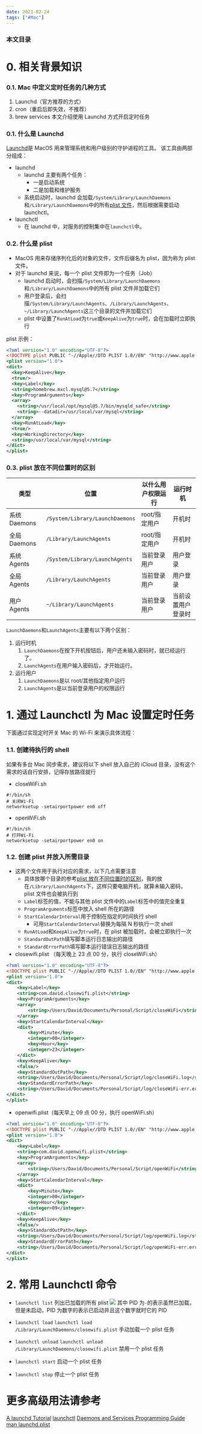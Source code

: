 ```yaml
---
date: 2021-02-24
tags: ["#Mac"]
---
```


### 本文目录

<!-- toc -->

# 0. 相关背景知识

### 0.1. Mac 中定义定时任务的几种方式

1. Launchd（官方推荐的方式）
2. cron（重启后即失效，不推荐）
3. brew services
   本文介绍使用 Launchd 方式开启定时任务

### 0.1. 什么是 Launchd

[Launchd](https://en.wikipedia.org/wiki/Launchd)是 MacOS 用来管理系统和用户级别的守护进程的工具。
该工具由两部分组成：

- launchd
  - launchd 主要有两个任务：
    - 一是启动系统
    - 二是加载和维护服务
  - 系统启动时，launchd 会加载`/System/Library/LaunchDaemons`和`/Library/LaunchDaemons`中的所有[plist 文件](#0-2-shi-me-shi-launchd-plist)，然后根据需要启动 launchctl。
- launchctl
  - 在 launchd 中，对服务的控制集中在`launchctl`中。

### 0.2. 什么是 plist

- MacOS 用来存储序列化后的对象的文件，文件后缀名为 plist，因为称为 plist 文件。
- 对于 launchd 来说，每一个 plist 文件即为一个任务（Job）
  - launchd 启动时，会扫描`/System/Library/LaunchDaemons`和`/Library/LaunchDaemons`中的所有 plist 文件并加载它们
  - 用户登录后，会扫描`/System/Library/LaunchAgents`、`/Library/LaunchAgents`、`~/Library/LaunchAgents`这三个目录的文件并加载它们
  - plist 中设置了`RunAtLoad`为`true`或`KeepAlive`为`true`时，会在加载时立即执行

plist 示例：

```xml
<?xml version="1.0" encoding="UTF-8"?>
<!DOCTYPE plist PUBLIC "-//Apple//DTD PLIST 1.0//EN" "http://www.apple.com/DTDs/PropertyList-1.0.dtd">
<plist version="1.0">
<dict>
  <key>KeepAlive</key>
  <true/>
  <key>Label</key>
  <string>homebrew.mxcl.mysql@5.7</string>
  <key>ProgramArguments</key>
  <array>
    <string>/usr/local/opt/mysql@5.7/bin/mysqld_safe</string>
    <string>--datadir=/usr/local/var/mysql</string>
  </array>
  <key>RunAtLoad</key>
  <true/>
  <key>WorkingDirectory</key>
  <string>/usr/local/var/mysql</string>
</dict>
</plist>
```

### 0.3. plist 放在不同位置时的区别

| 类型         | 位置                            | 以什么用户权限运行 | 运行时机           |
| ------------ | ------------------------------- | ------------------ | ------------------ |
| 系统 Daemons | `/System/Library/LaunchDaemons` | root/指定用户      | 开机时             |
| 全局 Daemons | `/Library/LaunchAgents`         | root/指定用户      | 开机时             |
| 系统 Agents  | `/System/Library/LaunchAgents`  | 当前登录用户       | 用户登录           |
| 全局 Agents  | `/Library/LaunchAgents`         | 当前登录用户       | 用户登录           |
| 用户 Agents  | `~/Library/LaunchAgents`        | 当前登录用户       | 当前设置用户登录时 |

`LaunchDaemons`和`LaunchAgents`主要有以下两个区别：

1. 运行时机
   1. `LaunchDaemons`在按下开机按钮后，用户还未输入密码时，就已经运行了。
   2. `LaunchAgents`在用户输入密码后，才开始运行。
2. 运行用户
   1. `LaunchDaemons`是以 root/其他指定用户运行
   2. `LaunchAgents`是以当前登录用户的权限运行

# 1. 通过 Launchctl 为 Mac 设置定时任务

下面通过实现定时开关 Mac 的 Wi-Fi 来演示具体流程：

### 1.1. 创建待执行的 shell

如果有多台 Mac 同步需求，建议将以下 shell 放入自己的 iCloud 目录，没有这个需求的话自行安排，记得存放路径就行

- closeWiFi.sh

```shell
#!/bin/sh
# 关闭Wi-Fi
networksetup -setairportpower en0 off
```

- openWiFi.sh

```shell
#!/bin/sh
# 打开Wi-Fi
networksetup -setairportpower en0 on
```

### 1.2. 创建 plist 并放入所需目录

- 这两个文件用于执行对应的需求，以下几点需要注意
  - 具体放哪个目录的参考[plist 放在不同位置时的区别](###-0-3-plist-fang-zai-bu-tong-wei-zhi-shi-de-qu-bie)，我的放在`/Library/LaunchAgents`下，这样只要电脑开机，就算未输入密码，plist 文件也会被执行到
  - `Label`标签的值，不能与其他 plist 文件中的`Label`标签中的值完全重复
  - `ProgramArguments`标签中放入 shell 所在的路径
  - `StartCalendarInterval`用于控制在指定的时间执行 shell
    - 可用`StartCalendarInterval`替换为每隔 N 秒执行一次 shell
  - `RunAtLoad`和`KeepAlive`为`true`时，在 plist 被加载时，会被立即执行一次
  - `StandardOutPath`填写脚本运行日志输出的路径
  - `StandardErrorPath`填写脚本运行错误日志输出的路径
- closewifi.plist （每天晚上 23 点 00 分，执行 closeWiFi.sh）

```xml
<?xml version="1.0" encoding="UTF-8"?>
<!DOCTYPE plist PUBLIC "-//Apple//DTD PLIST 1.0//EN" "http://www.apple.com/DTDs/PropertyList-1.0.dtd">
<plist version="1.0">
<dict>
    <key>Label</key>
    <string>com.david.closewifi.plist</string>
    <key>ProgramArguments</key>
    <array>
        <string>/Users/David/Documents/Personal/Script/closeWiFi</string>
    </array>
    <key>StartCalendarInterval</key>
    <dict>
        <key>Minute</key>
        <integer>00</integer>
        <key>Hour</key>
        <integer>23</integer>
    </dict>
    <key>KeepAlive</key>
    <false/>
    <key>StandardOutPath</key>
    <string>/Users/David/Documents/Personal/Script/log/closeWiFi.log</string>
    <key>StandardErrorPath</key>
    <string>/Users/David/Documents/Personal/Script/log/closeWiFi-err.err</string>
</dict>
</plist>
```

- openwifi.plist（每天早上 09 点 00 分，执行 openWiFi.sh）

```xml
<?xml version="1.0" encoding="UTF-8"?>
<!DOCTYPE plist PUBLIC "-//Apple//DTD PLIST 1.0//EN" "http://www.apple.com/DTDs/PropertyList-1.0.dtd">
<plist version="1.0">
<dict>
    <key>Label</key>
    <string>com.david.openwifi.plist</string>
    <key>ProgramArguments</key>
    <array>
        <string>/Users/David/Documents/Personal/Script/openWiFi</string>
    </array>
    <key>StartCalendarInterval</key>
    <dict>
        <key>Minute</key>
        <integer>00</integer>
        <key>Hour</key>
        <integer>09</integer>
    </dict>
    <key>KeepAlive</key>
    <false/>
    <key>StandardOutPath</key>
    <string>/Users/David/Documents/Personal/Script/log/openWiFi.log</string>
    <key>StandardErrorPath</key>
    <string>/Users/David/Documents/Personal/Script/log/openWiFi-err.err</string>
</dict>
</plist>
```

# 2. 常用 Launchctl 命令

- `launchctl list`
  列出已加载的所有 plist
  ![](https://tva1.sinaimg.cn/large/008eGmZEgy1gnzlpmcsutj30gr0790um.jpg)
  其中 PID 为`-`的表示虽然已加载，但是未启动，PID 为数字的表示已启动并且这个数字就时它的 PID

- `launchctl load`
  `launchctl load /Library/LaunchDaemons/closewifi.plist`
  手动加载一个 plist 任务

- `launchctl unload`
  `launchctl unload /Library/LaunchDaemons/closewifi.plist`
  禁用一个 plist 任务

- `launchctl start`
  启动一个 plist 任务

- `launchctl stop`
  停止一个 plist 任务

# 更多高级用法请参考

[A launchd Tutorial](https://www.launchd.info)
[launchctl](https://ss64.com/osx/launchctl.html)
[Daemons and Services Programming Guide](https://developer.apple.com/library/archive/documentation/MacOSX/Conceptual/BPSystemStartup/Chapters/CreatingLaunchdJobs.html)
[man launchd.plist](https://www.manpagez.com/man/5/launchd.plist/)
